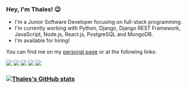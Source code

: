### Hey, I'm Thales! 😉

- I'm a Junior Software Developer focusing on full-stack programming.
- I'm currently working with Python, Django, Django REST Framework, JavaScript, Node.js, React.js, PostgreSQL and MongoDB.
- I'm available for hiring!

You can find me on my [personal page](https://github.com/thales-als) or at the following links:

<div align="left">
    <a href="https://www.instagram.com/xthlsx/"><img src="https://img.shields.io/badge/Instagram-E4405F?style=for-the-badge&logo=instagram&logoColor=white" /></a>
    <a href="https://twitter.com/thalos___"><img src="https://img.shields.io/badge/Twitter-1DA1F2?style=for-the-badge&logo=twitter&logoColor=white" /></a>
    <a href="https://steamcommunity.com/id/fatenngame/"><img src="https://img.shields.io/badge/Steam-000000?style=for-the-badge&logo=steam&logoColor=white" /></a>
    <a href="https://www.linkedin.com/in/thales-als/"><img src="https://img.shields.io/badge/LinkedIn-0077B5?style=for-the-badge&logo=linkedin&logoColor=white" /></a>
    <a href="https://stackoverflow.com/users/20739361/thales-souza"><img src="https://img.shields.io/badge/Stack_Overflow-FE7A16?style=for-the-badge&logo=stack-overflow&logoColor=white" /></a>
</div>

### [![Thales's GitHub stats](https://github-readme-stats.vercel.app/api?username=thales-als&show_icons=true&theme=midnight-purple)](https://github.com/anuraghazra/github-readme-stats)
